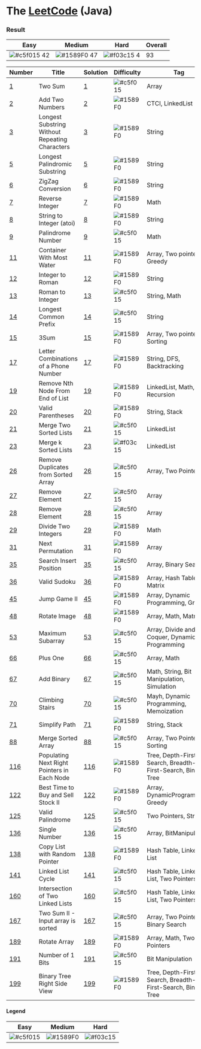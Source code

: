 # The [LeetCode](https://leetcode.com/problemset/algorithms/) (Java)

### Result
Easy | Medium | Hard | Overall
-------|---------|-------|-------|
![#c5f015](https://via.placeholder.com/15/c5f015/000000?text=+) 42 | ![#1589F0](https://via.placeholder.com/15/1589F0/000000?text=+) 47 | ![#f03c15](https://via.placeholder.com/15/f03c15/000000?text=+) 4 | 93

Number | Title             | Solution  | Difficulty       | Tag
-------|-------------------|-----------|------------------|------------
[1](https://leetcode.com/problems/two-sum/) | Two Sum | [1](https://github.com/DmitriiValov/Leetcode/blob/main/src/main/java/_1.java) | ![#c5f015](https://via.placeholder.com/15/c5f015/000000?text=+) | Array
[2](https://leetcode.com/problems/add-two-numbers/) | Add Two Numbers | [2](https://github.com/DmitriiValov/Leetcode/blob/main/src/main/java/_2.java) | ![#1589F0](https://via.placeholder.com/15/1589F0/000000?text=+) | CTCI, LinkedList
[3](https://leetcode.com/problems/longest-substring-without-repeating-characters/) | Longest Substring Without Repeating Characters | [3](https://github.com/DmitriiValov/Leetcode/blob/main/src/main/java/_3.java) | ![#1589F0](https://via.placeholder.com/15/1589F0/000000?text=+) | String
[5](https://leetcode.com/problems/longest-palindromic-substring/) | Longest Palindromic Substring | [5](https://github.com/DmitriiValov/Leetcode/blob/main/src/main/java/_5.java) | ![#1589F0](https://via.placeholder.com/15/1589F0/000000?text=+) | String
[6](https://leetcode.com/problems/zigzag-conversion/) | ZigZag Conversion | [6](https://github.com/DmitriiValov/Leetcode/blob/main/src/main/java/_6.java) | ![#1589F0](https://via.placeholder.com/15/1589F0/000000?text=+) | String
[7](https://leetcode.com/problems/reverse-integer/) | Reverse Integer | [7](https://github.com/DmitriiValov/Leetcode/blob/main/src/main/java/_7.java) | ![#1589F0](https://via.placeholder.com/15/1589F0/000000?text=+) | Math
[8](https://leetcode.com/problems/string-to-integer-atoi/) | String to Integer (atoi) | [8](https://github.com/DmitriiValov/Leetcode/blob/main/src/main/java/_8.java) | ![#1589F0](https://via.placeholder.com/15/1589F0/000000?text=+) | String
[9](https://leetcode.com/problems/palindrome-number/) | Palindrome Number | [9](https://github.com/DmitriiValov/Leetcode/blob/main/src/main/java/_9.java) | ![#c5f015](https://via.placeholder.com/15/c5f015/000000?text=+) | Math
[11](https://leetcode.com/problems/container-with-most-water/) | Container With Most Water | [11](https://github.com/DmitriiValov/Leetcode/blob/main/src/main/java/_11.java) | ![#1589F0](https://via.placeholder.com/15/1589F0/000000?text=+) | Array, Two pointers, Greedy
[12](https://leetcode.com/problems/integer-to-roman/) | Integer to Roman | [12](https://github.com/DmitriiValov/Leetcode/blob/main/src/main/java/_12.java) | ![#1589F0](https://via.placeholder.com/15/1589F0/000000?text=+) | String
[13](https://leetcode.com/problems/roman-to-integer/) | Roman to Integer | [13](https://github.com/DmitriiValov/Leetcode/blob/main/src/main/java/_13.java) | ![#c5f015](https://via.placeholder.com/15/c5f015/000000?text=+) | String, Math
[14](https://leetcode.com/problems/longest-common-prefix/) | Longest Common Prefix | [14](https://github.com/DmitriiValov/Leetcode/blob/main/src/main/java/_14.java) | ![#c5f015](https://via.placeholder.com/15/c5f015/000000?text=+) | String
[15](https://leetcode.com/problems/3sum/) | 3Sum | [15](https://github.com/DmitriiValov/Leetcode/blob/main/src/main/java/_15.java) | ![#1589F0](https://via.placeholder.com/15/1589F0/000000?text=+) | Array, Two pointers, Sorting
[17](https://leetcode.com/problems/letter-combinations-of-a-phone-number/) | Letter Combinations of a Phone Number | [17](https://github.com/DmitriiValov/Leetcode/blob/main/src/main/java/_17.java) | ![#1589F0](https://via.placeholder.com/15/1589F0/000000?text=+) | String, DFS, Backtracking
[19](https://leetcode.com/problems/remove-nth-node-from-end-of-list/) | Remove Nth Node From End of List | [19](https://github.com/DmitriiValov/Leetcode/blob/main/src/main/java/_19.java) | ![#1589F0](https://via.placeholder.com/15/1589F0/000000?text=+) | LinkedList, Math, Recursion
[20](https://leetcode.com/problems/valid-parentheses/) | Valid Parentheses | [20](https://github.com/DmitriiValov/Leetcode/blob/main/src/main/java/_20.java) | ![#1589F0](https://via.placeholder.com/15/1589F0/000000?text=+) | String, Stack
[21](https://leetcode.com/problems/merge-two-sorted-lists/) | Merge Two Sorted Lists | [21](https://github.com/DmitriiValov/Leetcode/blob/main/src/main/java/_21.java) | ![#c5f015](https://via.placeholder.com/15/c5f015/000000?text=+) | LinkedList
[23](https://leetcode.com/problems/merge-k-sorted-lists/) | Merge k Sorted Lists | [23](https://github.com/DmitriiValov/Leetcode/blob/main/src/main/java/_23.java) | ![#f03c15](https://via.placeholder.com/15/f03c15/000000?text=+) | LinkedList
[26](https://leetcode.com/problems/remove-duplicates-from-sorted-array/) | Remove Duplicates from Sorted Array | [26](https://github.com/DmitriiValov/Leetcode/blob/main/src/main/java/_26.java) | ![#c5f015](https://via.placeholder.com/15/c5f015/000000?text=+) | Array, Two Pointers
[27](https://leetcode.com/problems/remove-element/) | Remove Element | [27](https://github.com/DmitriiValov/Leetcode/blob/main/src/main/java/_27.java) | ![#c5f015](https://via.placeholder.com/15/c5f015/000000?text=+) | Array
[28](https://leetcode.com/problems/remove-element/) | Remove Element | [28](https://github.com/DmitriiValov/Leetcode/blob/main/src/main/java/_28.java) | ![#c5f015](https://via.placeholder.com/15/c5f015/000000?text=+) | Array
[29](https://leetcode.com/problems/divide-two-integers/) | Divide Two Integers | [29](https://github.com/DmitriiValov/Leetcode/blob/main/src/main/java/_29.java) | ![#1589F0](https://via.placeholder.com/15/1589F0/000000?text=+) | Math
[31](https://leetcode.com/problems/next-permutation/) | Next Permutation | [31](https://github.com/DmitriiValov/Leetcode/blob/main/src/main/java/_31.java) | ![#1589F0](https://via.placeholder.com/15/1589F0/000000?text=+) | Array
[35](https://leetcode.com/problems/search-insert-position/) | Search Insert Position | [35](https://github.com/DmitriiValov/Leetcode/blob/main/src/main/java/_35.java) | ![#c5f015](https://via.placeholder.com/15/c5f015/000000?text=+) | Array, Binary Search
[36](https://leetcode.com/problems/valid-sudoku/) | Valid Sudoku | [36](https://github.com/DmitriiValov/Leetcode/blob/main/src/main/java/_36.java) | ![#1589F0](https://via.placeholder.com/15/1589F0/000000?text=+) | Array, Hash Table, Matrix
[45](https://leetcode.com/problems/jump-game-ii/) | Jump Game II | [45](https://github.com/DmitriiValov/Leetcode/blob/main/src/main/java/_45.java) | ![#1589F0](https://via.placeholder.com/15/1589F0/000000?text=+) | Array, Dynamic Programming, Greedy
[48](https://leetcode.com/problems/rotate-image/) | Rotate Image | [48](https://github.com/DmitriiValov/Leetcode/blob/main/src/main/java/_48.java) | ![#1589F0](https://via.placeholder.com/15/1589F0/000000?text=+) | Array, Math, Matrix
[53](https://leetcode.com/problems/maximum-subarray/) | Maximum Subarray | [53](https://github.com/DmitriiValov/Leetcode/blob/main/src/main/java/_53.java) | ![#c5f015](https://via.placeholder.com/15/c5f015/000000?text=+) | Array, Divide and Coquer, Dynamic Programming
[66](https://leetcode.com/problems/plus-one/) | Plus One | [66](https://github.com/DmitriiValov/Leetcode/blob/main/src/main/java/_66.java) | ![#c5f015](https://via.placeholder.com/15/c5f015/000000?text=+) | Array, Math
[67](https://leetcode.com/problems/add-binary/) | Add Binary | [67](https://github.com/DmitriiValov/Leetcode/blob/main/src/main/java/_67.java) | ![#c5f015](https://via.placeholder.com/15/c5f015/000000?text=+) | Math, String, Bit Manipulation, Simulation
[70](https://leetcode.com/problems/climbing-stairs/) | Climbing Stairs | [70](https://github.com/DmitriiValov/Leetcode/blob/main/src/main/java/_70.java) | ![#c5f015](https://via.placeholder.com/15/c5f015/000000?text=+) | Mayh, Dynamic Programming, Memoization
[71](https://leetcode.com/problems/simplify-path/) | Simplify Path | [71](https://github.com/DmitriiValov/Leetcode/blob/main/src/main/java/_71.java) | ![#1589F0](https://via.placeholder.com/15/1589F0/000000?text=+) | String, Stack
[88](https://leetcode.com/problems/merge-sorted-array/) | Merge Sorted Array | [88](https://github.com/DmitriiValov/Leetcode/blob/main/src/main/java/_88.java) | ![#c5f015](https://via.placeholder.com/15/c5f015/000000?text=+) | Array, Two Pointers, Sorting
[116](https://leetcode.com/problems/populating-next-right-pointers-in-each-node/) | Populating Next Right Pointers in Each Node | [116](https://github.com/DmitriiValov/Leetcode/blob/main/src/main/java/_116.java) | ![#1589F0](https://via.placeholder.com/15/1589F0/000000?text=+) | Tree, Depth-First Search, Breadth-First-Search, Binary Tree
[122](https://leetcode.com/problems/best-time-to-buy-and-sell-stock-ii/) | Best Time to Buy and Sell Stock II | [122](https://github.com/DmitriiValov/Leetcode/blob/main/src/main/java/_122.java) | ![#1589F0](https://via.placeholder.com/15/1589F0/000000?text=+) | Array, DynamicProgramming, Greedy
[125](https://leetcode.com/problems/valid-palindrome/) | Valid Palindrome | [125](https://github.com/DmitriiValov/Leetcode/blob/main/src/main/java/_125.java) | ![#c5f015](https://via.placeholder.com/15/c5f015/000000?text=+) | Two Pointers, String
[136](https://leetcode.com/problems/single-number/) | Single Number | [136](https://github.com/DmitriiValov/Leetcode/blob/main/src/main/java/_136.java) | ![#c5f015](https://via.placeholder.com/15/c5f015/000000?text=+) | Array, BitManipulation
[138](https://leetcode.com/problems/copy-list-with-random-pointer/) | Copy List with Random Pointer | [138](https://github.com/DmitriiValov/Leetcode/blob/main/src/main/java/_138.java) | ![#1589F0](https://via.placeholder.com/15/1589F0/000000?text=+) | Hash Table, Linked List
[141](https://leetcode.com/problems/linked-list-cycle/) | Linked List Cycle | [141](https://github.com/DmitriiValov/Leetcode/blob/main/src/main/java/_141.java) | ![#c5f015](https://via.placeholder.com/15/c5f015/000000?text=+) | Hash Table, Linked List, Two Pointers
[160](https://leetcode.com/problems/intersection-of-two-linked-lists/) | Intersection of Two Linked Lists | [160](https://github.com/DmitriiValov/Leetcode/blob/main/src/main/java/_160.java) | ![#c5f015](https://via.placeholder.com/15/c5f015/000000?text=+) | Hash Table, Linked List, Two Pointers
[167](https://leetcode.com/problems/two-sum-ii-input-array-is-sorted/) | Two Sum II - Input array is sorted | [167](https://github.com/DmitriiValov/Leetcode/blob/main/src/main/java/_167.java) | ![#c5f015](https://via.placeholder.com/15/c5f015/000000?text=+) | Array, Two Pointers, Binary Search
[189](https://leetcode.com/problems/rotate-array/) | Rotate Array | [189](https://github.com/DmitriiValov/Leetcode/blob/main/src/main/java/_189.java) | ![#1589F0](https://via.placeholder.com/15/1589F0/000000?text=+) | Array, Math, Two Pointers
[191](https://leetcode.com/problems/number-of-1-bits/) | Number of 1 Bits | [191](https://github.com/DmitriiValov/Leetcode/blob/main/src/main/java/_191.java) | ![#c5f015](https://via.placeholder.com/15/c5f015/000000?text=+) | Bit Manipulation
[199](https://leetcode.com/problems/binary-tree-right-side-view/) | Binary Tree Right Side View | [199](https://github.com/DmitriiValov/Leetcode/blob/main/src/main/java/_199.java) | ![#1589F0](https://via.placeholder.com/15/1589F0/000000?text=+) | Tree, Depth-First Search, Breadth-First-Search, Binary Tree

#### Legend
Easy | Medium | Hard
-------|---------|-------|
![#c5f015](https://via.placeholder.com/15/c5f015/000000?text=+) | ![#1589F0](https://via.placeholder.com/15/1589F0/000000?text=+) | ![#f03c15](https://via.placeholder.com/15/f03c15/000000?text=+)
